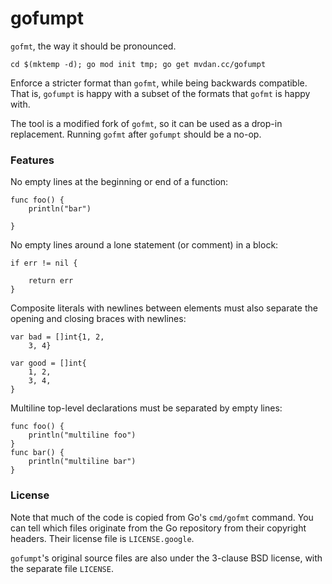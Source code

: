 # gofumpt

`gofmt`, the way it should be pronounced.

	cd $(mktemp -d); go mod init tmp; go get mvdan.cc/gofumpt

Enforce a stricter format than `gofmt`, while being backwards compatible. That
is, `gofumpt` is happy with a subset of the formats that `gofmt` is happy with.

The tool is a modified fork of `gofmt`, so it can be used as a drop-in
replacement. Running `gofmt` after `gofumpt` should be a no-op.

### Features

No empty lines at the beginning or end of a function:

```
func foo() {
	println("bar")

}
```

No empty lines around a lone statement (or comment) in a block:

```
if err != nil {

	return err
}
```

Composite literals with newlines between elements must also separate the opening
and closing braces with newlines:


```
var bad = []int{1, 2,
	3, 4}

var good = []int{
	1, 2,
	3, 4,
}
```

Multiline top-level declarations must be separated by empty lines:

```
func foo() {
	println("multiline foo")
}
func bar() {
	println("multiline bar")
}
```

### License

Note that much of the code is copied from Go's `cmd/gofmt` command. You can tell
which files originate from the Go repository from their copyright headers. Their
license file is `LICENSE.google`.

`gofumpt`'s original source files are also under the 3-clause BSD license, with
the separate file `LICENSE`.
